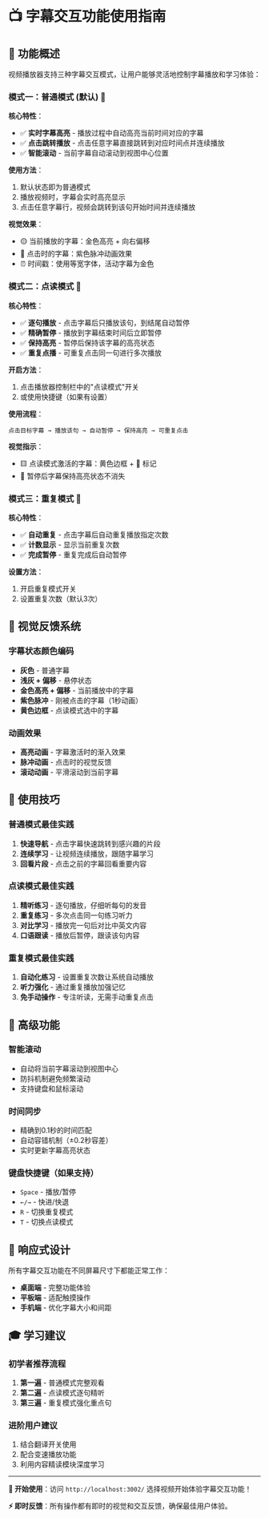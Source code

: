 # 📺 字幕交互功能使用指南

## 🎯 功能概述

视频播放器支持三种字幕交互模式，让用户能够灵活地控制字幕播放和学习体验：

### 模式一：普通模式 (默认) 🔄

**核心特性**：
- ✅ **实时字幕高亮** - 播放过程中自动高亮当前时间对应的字幕
- ✅ **点击跳转播放** - 点击任意字幕直接跳转到对应时间点并连续播放
- ✅ **智能滚动** - 当前字幕自动滚动到视图中心位置

**使用方法**：
1. 默认状态即为普通模式
2. 播放视频时，字幕会实时高亮显示
3. 点击任意字幕行，视频会跳转到该句开始时间并连续播放

**视觉效果**：
- 🟡 当前播放的字幕：金色高亮 + 向右偏移
- 💜 点击时的字幕：紫色脉冲动画效果
- ⏰ 时间戳：使用等宽字体，活动字幕为金色

### 模式二：点读模式 🎯

**核心特性**：
- ✅ **逐句播放** - 点击字幕后只播放该句，到结尾自动暂停
- ✅ **精确暂停** - 播放到字幕结束时间后立即暂停
- ✅ **保持高亮** - 暂停后保持该字幕的高亮状态
- ✅ **重复点播** - 可重复点击同一句进行多次播放

**开启方法**：
1. 点击播放器控制栏中的"点读模式"开关
2. 或使用快捷键（如果有设置）

**使用流程**：
```
点击目标字幕 → 播放该句 → 自动暂停 → 保持高亮 → 可重复点击
```

**视觉指示**：
- 🟨 点读模式激活的字幕：黄色边框 + 🎯 标记
- 📍 暂停后字幕保持高亮状态不消失

### 模式三：重复模式 🔄

**核心特性**：
- ✅ **自动重复** - 点击字幕后自动重复播放指定次数
- ✅ **计数显示** - 显示当前重复次数
- ✅ **完成暂停** - 重复完成后自动暂停

**设置方法**：
1. 开启重复模式开关
2. 设置重复次数（默认3次）

## 🎨 视觉反馈系统

### 字幕状态颜色编码
- **灰色** - 普通字幕
- **浅灰 + 偏移** - 悬停状态
- **金色高亮 + 偏移** - 当前播放中的字幕
- **紫色脉冲** - 刚被点击的字幕（1秒动画）
- **黄色边框** - 点读模式选中的字幕

### 动画效果
- **高亮动画** - 字幕激活时的渐入效果
- **脉冲动画** - 点击时的视觉反馈
- **滚动动画** - 平滑滚动到当前字幕

## 🚀 使用技巧

### 普通模式最佳实践
1. **快速导航** - 点击字幕快速跳转到感兴趣的片段
2. **连续学习** - 让视频连续播放，跟随字幕学习
3. **回看片段** - 点击之前的字幕回看重要内容

### 点读模式最佳实践
1. **精听练习** - 逐句播放，仔细听每句的发音
2. **重复练习** - 多次点击同一句练习听力
3. **对比学习** - 播放完一句后对比中英文内容
4. **口语跟读** - 播放后暂停，跟读该句内容

### 重复模式最佳实践
1. **自动化练习** - 设置重复次数让系统自动播放
2. **听力强化** - 通过重复播放加强记忆
3. **免手动操作** - 专注听读，无需手动重复点击

## 🔧 高级功能

### 智能滚动
- 自动将当前字幕滚动到视图中心
- 防抖机制避免频繁滚动
- 支持键盘和鼠标滚动

### 时间同步
- 精确到0.1秒的时间匹配
- 自动容错机制（±0.2秒容差）
- 实时更新字幕高亮状态

### 键盘快捷键（如果支持）
- `Space` - 播放/暂停
- `←/→` - 快进/快退
- `R` - 切换重复模式
- `T` - 切换点读模式

## 📱 响应式设计

所有字幕交互功能在不同屏幕尺寸下都能正常工作：
- **桌面端** - 完整功能体验
- **平板端** - 适配触摸操作
- **手机端** - 优化字幕大小和间距

## 🎓 学习建议

### 初学者推荐流程
1. **第一遍** - 普通模式完整观看
2. **第二遍** - 点读模式逐句精听
3. **第三遍** - 重复模式强化重点句

### 进阶用户建议
1. 结合翻译开关使用
2. 配合变速播放功能
3. 利用内容精读模块深度学习

---

**🎉 开始使用**：访问 `http://localhost:3002/` 选择视频开始体验字幕交互功能！

**⚡ 即时反馈**：所有操作都有即时的视觉和交互反馈，确保最佳用户体验。